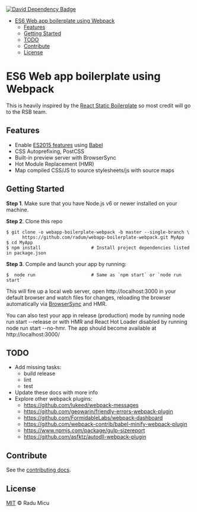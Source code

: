 [![David Dependency Badge](https://david-dm.org/radum/webapp-boilerplate-webpack/dev-status.svg)](https://david-dm.org/radum/webapp-boilerplate-webpack/#info=devDependencies)

<!-- TOC depthFrom:1 depthTo:6 withLinks:1 updateOnSave:1 orderedList:0 -->

- [ES6 Web app boilerplate using Webpack](#es6-web-app-boilerplate-using-webpack)
	- [Features](#features)
	- [Getting Started](#getting-started)
	- [TODO](#todo)
	- [Contribute](#contribute)
	- [License](#license)

<!-- /TOC -->

# ES6 Web app boilerplate using Webpack

This is heavily inspired by the [React Static Boilerplate](https://github.com/kriasoft/react-static-boilerplate) so most credit will go to the RSB team.

## Features

* Enable [ES2015 features](https://babeljs.io/docs/learn-es2015/) using [Babel](https://babeljs.io)
* CSS Autoprefixing, PostCSS
* Built-in preview server with BrowserSync
* Hot Module Replacement (HMR)
* Map compiled CSS/JS to source stylesheets/js with source maps

## Getting Started

**Step 1**. Make sure that you have Node.js v6 or newer installed on your machine.

**Step 2**. Clone this repo

```shell
$ git clone -o webapp-boilerplate-webpack -b master --single-branch \
      https://github.com/radum/webapp-boilerplate-webpack.git MyApp
$ cd MyApp
$ npm install                   # Install project dependencies listed in package.json
```

**Step 3**. Compile and launch your app by running:

```
$  node run                     # Same as `npm start` or `node run start`
```

This will fire up a local web server, open http://localhost:3000 in your default browser and watch files for changes, reloading the browser automatically via [BrowserSync](https://www.browsersync.io/) and HMR.

You can also test your app in release (production) mode by running node run start --release or with HMR and React Hot Loader disabled by running node run start --no-hmr. The app should become available at http://localhost:3000/

## TODO

- Add missing tasks:
	- build release
	- lint
	- test
- Update these docs with more info
- Explore other webpack plugins:
	- https://github.com/lukeed/webpack-messages
	- https://github.com/geowarin/friendly-errors-webpack-plugin
	- https://github.com/FormidableLabs/webpack-dashboard
	- https://github.com/webpack-contrib/babel-minify-webpack-plugin
	- https://www.npmjs.com/package/gulp-sizereport
	- https://github.com/asfktz/autodll-webpack-plugin

## Contribute

See the [contributing docs](CONTRIBUTING.md).

## License

[MIT](https://opensource.org/licenses/MIT) © Radu Micu
